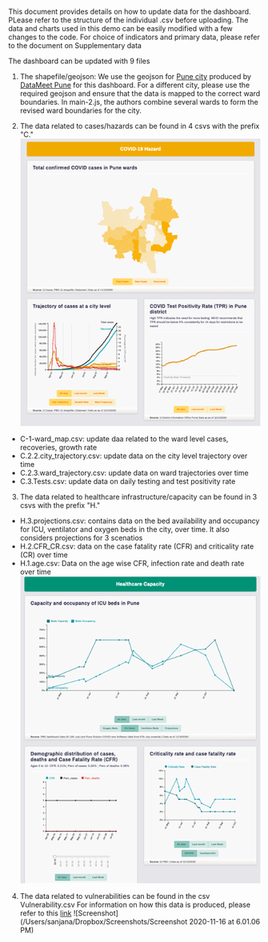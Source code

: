This document provides details on how to update data for the dashboard. PLease refer to the structure of the individual .csv before uploading. The data and charts used in this demo can be easily modified with a few changes to the code. 
For choice of indicators and primary data, please refer to the document on Supplementary data

The dashboard can be updated with 9 files
1. The shapefile/geojson: We use the geojson for [Pune city](https://github.com/sanjanakrishnan/covid-19-dashboard/blob/main/data/pune-electoral-wards_current.geojson) produced by [DataMeet Pune](https://github.com/datameet/Municipal_Spatial_Data/tree/master/Pune) for this dashboard. For a different city, please use the required geojson and ensure that the data is mapped to the correct ward boundaries. In main-2.js, the authors combine several wards to form the revised ward boundaries for the city.


2. The data related to cases/hazards can be found in 4 csvs with the prefix "C."
![Screenshot](https://github.com/sanjanakrishnan/covid-19-dashboard/blob/main/img/Screenshot%202020-11-16%20at%205.54.17%20PM.png)

- C-1-ward_map.csv: update daa related to the ward level cases, recoveries, growth rate
- C.2.2.city_trajectory.csv: update data on the city level trajectory over time
- C.2.3.ward_trajectory.csv: update data on ward trajectories over time
- C.3.Tests.csv: update data on daily testing and test positivity rate


3. The data related to healthcare infrastructure/capacity can be found in 3 csvs with the prefix "H."
- H.3.projections.csv: contains data on the bed availability and occupancy for ICU, ventilator and oxygen beds in the city, over time. It also considers projections for 3 scenatios
- H.2.CFR_CR.csv: data on the case fatality rate (CFR) and criticality rate (CR) over time
- H.1.age.csv: Data on the age wise CFR, infection rate and death rate over time
![Screenshot](https://github.com/sanjanakrishnan/covid-19-dashboard/blob/main/img/Screenshot%202020-11-16%20at%206.00.57%20PM.png)


4. The data related to vulnerabilities can be found in the csv Vulnerability.csv
For information on how this data is produced, please refer to this [link](https://github.com/sanjanakrishnan/IDAIR-Risk-dashboard-data)
![Screenshot](/Users/sanjana/Dropbox/Screenshots/Screenshot 2020-11-16 at 6.01.06 PM)
